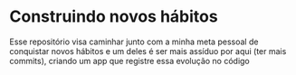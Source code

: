 # Construindo novos hábitos
Esse repositório visa caminhar junto com a minha meta pessoal de conquistar novos hábitos e um deles é ser mais assíduo por aqui (ter mais commits), criando um app que registre essa evolução no código
